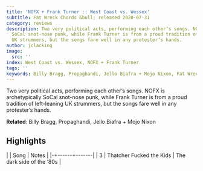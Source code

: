 ```yaml
---
title: 'NOFX + Frank Turner :: West Coast vs. Wessex'
subtitle: Fat Wreck Chords &bull; released 2020-07-31
category: reviews
description: Two very political acts, performing each other’s songs. NOFX is archetypically
  SoCal snot-nose punk, while Frank Turner is from a proud tradition of left-leaning
  UK strummers, but the songs fare well in any protester’s hands.
author: jclacking
image:
  src: ''
index: West Coast vs. Wessex, NOFX + Frank Turner
tags: ''
keywords: Billy Bragg, Propaghandi, Jello Biafra + Mojo Nixon, Fat Wreck Chords
---
```

Two very political acts, performing each other’s songs. NOFX is archetypically SoCal snot-nose punk, while Frank Turner is from a proud tradition of left-leaning UK strummers, but the songs fare well in any protester’s hands.<!--more-->

**Related**: Billy Bragg, Propaghandi, Jello Biafra + Mojo Nixon

## Highlights

| | Song | Notes |
|-+------+-------|
| 3 | Thatcher Fucked the Kids | The dark side of the ‘80s |

